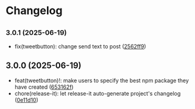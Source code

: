 # Changelog

## <small>3.0.1 (2025-06-19)</small>

* fix(tweetbutton): change send text to post ([2562ff9](https://github.com/niconicozha/thank-you-tweet-button-001/commit/2562ff9))

## 3.0.0 (2025-06-19)

* feat(tweetbutton)!: make users to specify the best npm package they have created ([653162f](https://github.com/niconicozha/thank-you-tweet-button-001/commit/653162f))
* chore(release-it): let release-it auto-generate project's changelog ([0e11d10](https://github.com/niconicozha/thank-you-tweet-button-001/commit/0e11d10))
